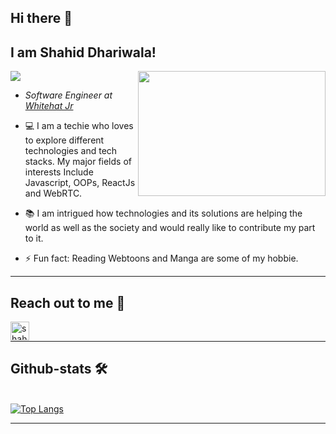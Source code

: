 ## Hi there 👋

<h2>I am Shahid Dhariwala! </h2>

<img align='right' src="https://media1.giphy.com/media/ZVik7pBtu9dNS/giphy.gif?cid=ecf05e47oojzc34savt76tk4pc5tyolp9mstagzhk2a0kxin&rid=giphy.gif&ct=g/" width="300" height="200">


![](https://komarev.com/ghpvc/?username=shahiddhariwala&style=plastic)

* <p><em>Software Engineer at <a href="https://www.whitehatjr.com/">Whitehat Jr</a></em></p>


* 💻 I am a techie who loves to explore different technologies and tech stacks. My major fields of interests Include Javascript, OOPs, ReactJs and WebRTC.

* 📚 I am intrigued how technologies and its solutions are helping the world as well as the society and would really like to contribute my part to it.

* ⚡ Fun fact: Reading Webtoons and Manga are some of my hobbie.

---



## Reach out to me 📝

[<img align="left" alt="shahiddhariwala | LinkedIn" height="30px" src="https://encrypted-tbn0.gstatic.com/images?q=tbn:ANd9GcSpydWGVe6P-vFpxWlM9a4-Zi1iI041pdlfFA&usqp=CAU"/>][linkedin]
<br />

---



##  Github-stats 🛠



<!-- [![Shahid's github stats](https://github-readme-stats.vercel.app/api?username=shahiddhariwala&&show_icons=true&theme=merko)](https://github.com/anuraghazra/github-readme-stats)   -->

<br>[![Top Langs](https://github-readme-stats.vercel.app/api/top-langs/?username=shahiddhariwala&layout=compact&card_width=440)](https://github.com/anuraghazra/github-readme-stats)
<br/>

---





[linkedin]: https://www.linkedin.com/in/shahiddhariwala
